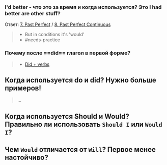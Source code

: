### I'd better - что это за время и когда используется? Это I had better are other stuff?
Ответ: [7. Past Perfect](Tenses/7.%20Past%20Perfect.md) / [8. Past Perfect Continuous](Tenses/8.%20Past%20Perfect%20Continuous.md)
> - But in conditions it's 'would'
> - #needs-practice 

### Почему после ==did== глагол в первой форме?
>- [Did + verbs](Did%20+%20verbs.md)

## Когда используется do и did? Нужно больше примеров!
> ...

## Когда используется Should и Would? Правильно ли использовать `Should I` или `Would I`?


## Чем `Would` отличается от `Will`? Первое менее настойчиво?
